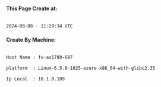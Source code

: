 
   
#### This Page Create at:

```bash

2024-08-08 - 11:29:34 UTC

```

#### Create By Machine:

```bash

Host Name : fv-az1780-687

platform  : Linux-6.5.0-1025-azure-x86_64-with-glibc2.35

Ip Local  : 10.1.0.109

```

